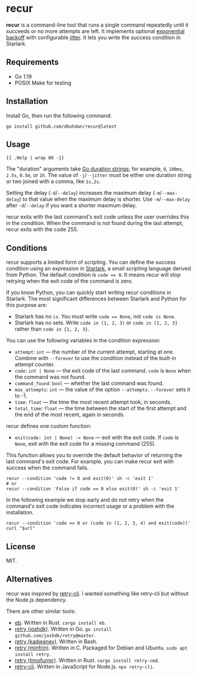 # recur

**recur** is a command-line tool that runs a single command repeatedly until it succeeds or no more attempts are left.
It implements optional [exponential backoff](https://en.wikipedia.org/wiki/Exponential_backoff) with configurable [jitter](https://en.wikipedia.org/wiki/Thundering_herd_problem#Mitigation).
It lets you write the success condition in Starlark.

## Requirements

- Go 1.19
- POSIX Make for testing

## Installation

Install Go, then run the following command:

```shell
go install github.com/dbohdan/recur@latest
```

## Usage

```none
{{ .Help | wrap 80 -}}
```

The "duration" arguments take [Go duration strings](https://pkg.go.dev/time#ParseDuration);
for example, `0`, `100ms`, `2.5s`, `0.5m`, or `1h`.
The value of `-j`/`--jitter` must be either one duration string or two joined with a comma, like `1s,2s`.

Setting the delay (`-d`/`--delay`) increases the maximum delay (`-m`/`--max-delay`) to that value when the maximum delay is shorter.
Use `-m`/`--max-delay` after `-d`/`--delay` if you want a shorter maximum delay.

recur exits with the last command's exit code unless the user overrides this in the condition.
When the command is not found during the last attempt,
recur exits with the code 255.

## Conditions

recur supports a limited form of scripting.
You can define the success condition using an expression in [Starlark](https://laurent.le-brun.eu/blog/an-overview-of-starlark), a small scripting language derived from Python.
The default condition is `code == 0`.
It means recur will stop retrying when the exit code of the command is zero.

If you know Python, you can quickly start writing recur conditions in Starlark.
The most significant differences between Starlark and Python for this purpose are:

- Starlark has no `is`.
  You must write `code == None`, not `code is None`.
- Starlark has no sets.
  Write `code in (1, 2, 3)` or `code in [1, 2, 3]` rather than `code in {1, 2, 3}`.

You can use the following variables in the condition expression:

- `attempt`: `int` — the number of the current attempt, starting at one.
  Combine with `--forever` to use the condition instead of the built-in attempt counter.
- `code`: `int | None` — the exit code of the last command.
  `code` is `None` when the command was not found.
- `command_found`: `bool` — whether the last command was found.
- `max_attempts`: `int` — the value of the option `--attempts`.
  `--forever` sets it to -1.
- `time`: `float` — the time the most recent attempt took, in seconds.
- `total_time`: `float` — the time between the start of the first attempt and the end of the most recent, again in seconds.

recur defines one custom function:

- `exit(code: int | None) -> None` — exit with the exit code.
  If `code` is `None`, exit with the exit code for a missing command (255).

This function allows you to override the default behavior of returning the last command's exit code.
For example, you can make recur exit with success when the command fails.

```shell
recur --condition 'code != 0 and exit(0)' sh -c 'exit 1'
# or
recur --condition 'False if code == 0 else exit(0)' sh -c 'exit 1'
```

In the following example we stop early and do not retry when the command's exit code indicates incorrect usage or a problem with the installation.

```shell
recur --condition 'code == 0 or (code in (1, 2, 3, 4) and exit(code))' curl "$url"
```

## License

MIT.

## Alternatives

recur was inspired by [retry-cli](https://github.com/tirsen/retry-cli).
I wanted something like retry-cli but without the Node.js dependency.

There are other similar tools:

- [eb](https://github.com/rye/eb).
  Written in Rust.
  `cargo install eb`.
- [retry (joshdk)](https://github.com/joshdk/retry).
  Written in Go.
  `go install github.com/joshdk/retry@master`.
- [retry (kadwanev)](https://github.com/kadwanev/retry).
  Written in Bash.
- [retry (minfrin)](https://github.com/minfrin/retry).
  Written in C.
  Packaged for Debian and Ubuntu.
  `sudo apt install retry`.
- [retry (timofurrer)](https://github.com/timofurrer/retry-cmd).
  Written in Rust.
`cargo install retry-cmd`.
- [retry-cli](https://github.com/tirsen/retry-cli).
  Written in JavaScript for Node.js.
  `npx retry-cli`.
